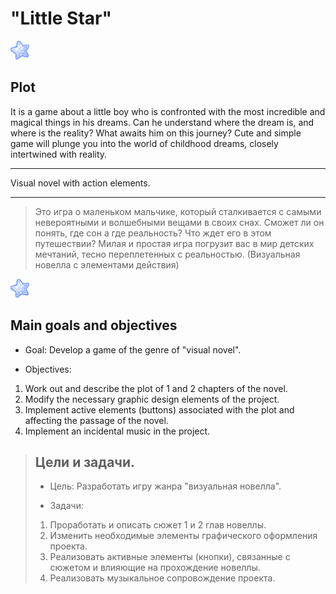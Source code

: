 # "Little Star"  

![Иллюстрация к проекту](game/mouse.png)
## Plot
It is a game about a little boy who is confronted with the most incredible and magical things in his dreams. Can he understand where the dream is, and where is the reality? What awaits him on this journey?
Cute and simple game will plunge you into the world of childhood dreams, closely intertwined with reality.
***
Visual novel with action elements.
***
>Это игра о маленьком мальчике, который сталкивается с самыми невероятными и волшебными вещами в своих снах. Сможет ли он понять, где сон а где реальность? Что ждет его в этом путешествии?
Милая и простая игра погрузит вас в мир детских мечтаний, тесно переплетенных с реальностью. (Визуальная новелла с элементами действия)

![Иллюстрация к проекту](game/mouse.png)
## Main goals and objectives
* Goal:
Develop a game of the genre of "visual novel".

* Objectives:
1) Work out and describe the plot of 1 and 2 chapters of the novel.
2) Modify the necessary graphic design elements of the project.
3) Implement active elements (buttons) associated with the plot and affecting the passage of the novel.
4) Implement an incidental music in the project.


>## Цели и задачи.
>* Цель: 
>Разработать игру жанра "визуальная новелла". 
>
>* Задачи:
>1) Проработать и описать сюжет 1 и 2 глав новеллы.
>2) Изменить необходимые элементы графического оформления проекта.
>3) Реализовать активные элементы (кнопки), связанные с сюжетом и влияющие на прохождение новеллы.
>4) Реализовать музыкальное сопровождение проекта.
